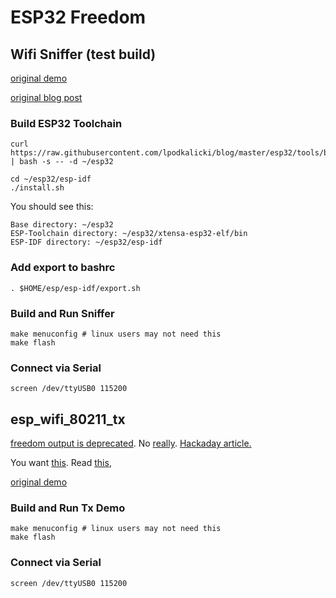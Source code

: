 # ESP32 Freedom 

## Wifi Sniffer  (test build)

[original demo](https://github.com/lpodkalicki/blog/tree/master/esp32/016_wifi_sniffer)

[original blog post](https://blog.podkalicki.com/esp32-wifi-sniffer/)

### Build ESP32 Toolchain

```
curl https://raw.githubusercontent.com/lpodkalicki/blog/master/esp32/tools/build_esp32_toolchain.sh | bash -s -- -d ~/esp32

cd ~/esp32/esp-idf
./install.sh
```

You should see this:

```
Base directory: ~/esp32
ESP-Toolchain directory: ~/esp32/xtensa-esp32-elf/bin
ESP-IDF directory: ~/esp32/esp-idf
```

### Add export to bashrc

``` 
. $HOME/esp/esp-idf/export.sh
```

### Build and Run Sniffer

``` 
make menuconfig # linux users may not need this
make flash
```

### Connect via Serial

``` 
screen /dev/ttyUSB0 115200
```



## esp_wifi_80211_tx

[freedom output is deprecated](https://github.com/Jeija/esp32free80211). No [really](https://github.com/kieransimkin/esp8266-freedom).  [Hackaday article.](https://hackaday.com/2017/04/24/esp32s-freedom-output-lets-you-do-anything/)	

You want [this](https://github.com/espressif/esp-idf/blob/master/docs/en/api-guides/wifi.rst#wi-fi-80211-packet-send). Read [this](https://docs.espressif.com/projects/esp-idf/en/latest/api-reference/network/esp_wifi.html#_CPPv417esp_wifi_80211_tx16wifi_interface_tPKvib),

[original demo](https://github.com/Jeija/esp32-80211-tx)

### Build and Run Tx Demo

``` 
make menuconfig # linux users may not need this
make flash
```

### Connect via Serial

```
screen /dev/ttyUSB0 115200
```









## 







